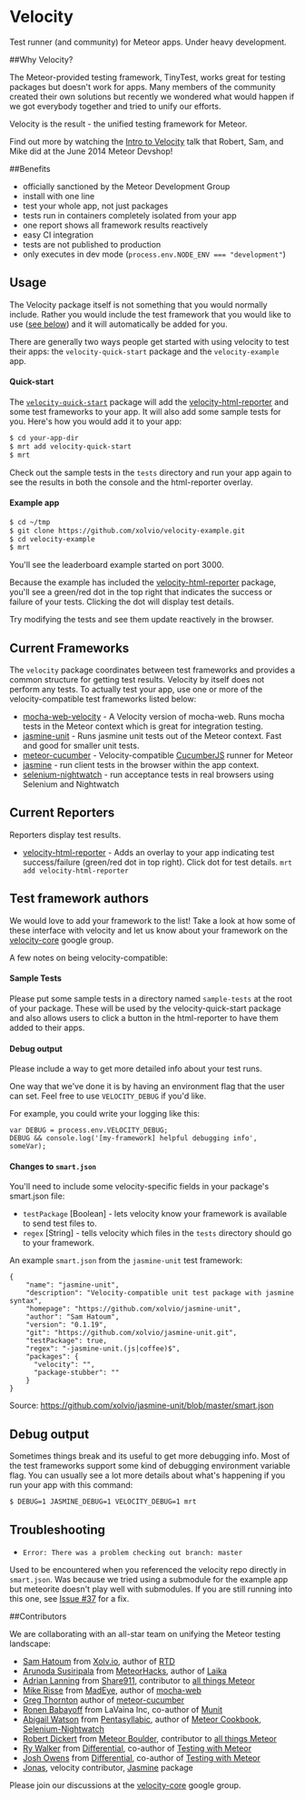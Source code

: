 Velocity
========

Test runner (and community) for Meteor apps.  Under heavy development.


##Why Velocity?

The Meteor-provided testing framework, TinyTest, works great for testing packages but doesn't work for apps.  Many members of the community created their own solutions but recently we wondered what would happen if we got everybody together and tried to unify our efforts.

Velocity is the result - the unified testing framework for Meteor.

Find out more by watching the [Intro to Velocity](http://youtu.be/kwFv1mXrLWE?t=40m51s) talk that Robert, Sam, and Mike did at the June 2014 Meteor Devshop!


##Benefits

- officially sanctioned by the Meteor Development Group
- install with one line
- test your whole app, not just packages
- tests run in containers completely isolated from your app
- one report shows all framework results reactively
- easy CI integration
- tests are not published to production
- only executes in dev mode (`process.env.NODE_ENV === "development"`)


## Usage

The Velocity package itself is not something that you would normally include.  Rather you would include the test framework that you would like to use ([see below](https://github.com/xolvio/velocity/#current-frameworks)) and it will automatically be added for you.

There are generally two ways people get started with using velocity to test their apps: the `velocity-quick-start` package and the `velocity-example` app.

#### Quick-start

The [`velocity-quick-start`](https://github.com/alanning/meteor-velocity-quick-start) package will add the [velocity-html-reporter](https://github.com/rissem/velocity-html-reporter/) and some test frameworks to your app.  It will also add some sample tests for you.  Here's how you would add it to your app:

```bash
$ cd your-app-dir
$ mrt add velocity-quick-start
$ mrt
```

Check out the sample tests in the `tests` directory and run your app again to see the results in both the console and the html-reporter overlay.


#### Example app


```bash
$ cd ~/tmp
$ git clone https://github.com/xolvio/velocity-example.git
$ cd velocity-example
$ mrt
```

You'll see the leaderboard example started on port 3000.

Because the example has included the [velocity-html-reporter](https://github.com/rissem/velocity-html-reporter/) package, you'll see a green/red dot in the top right that indicates the success or failure of your tests.  Clicking the dot will display test details.

Try modifying the tests and see them update reactively in the browser.


## Current Frameworks

The `velocity` package coordinates between test frameworks and provides a common structure for getting test results.  Velocity by itself does not perform any tests.  To actually test your app, use one or more of the velocity-compatible test frameworks listed below:

* [mocha-web-velocity](https://github.com/mad-eye/meteor-mocha-web) - A Velocity version of mocha-web.  Runs mocha tests in the Meteor context which is great for integration testing.
* [jasmine-unit](https://github.com/xolvio/jasmine-unit) - Runs jasmine unit tests out of the Meteor context.  Fast and good for smaller unit tests.
* [meteor-cucumber](https://github.com/xdissent/meteor-cucumber) - Velocity-compatible [CucumberJS](https://github.com/cucumber/cucumber-js) runner for Meteor
* [jasmine](https://github.com/Sanjo/meteor-jasmine) - run client tests in the browser within the app context.
* [selenium-nightwatch](https://github.com/awatson1978/selenium-nightwatch/) - run acceptance tests in real browsers using Selenium and Nightwatch


## Current Reporters

Reporters display test results.

* [velocity-html-reporter](https://github.com/rissem/velocity-html-reporter/) - Adds an overlay to your app indicating test success/failure (green/red dot in top right).  Click dot for test details.  `mrt add velocity-html-reporter`



## Test framework authors

We would love to add your framework to the list!  Take a look at how some of these interface with velocity and let us know about your framework on the [velocity-core](https://groups.google.com/forum/#!forum/velocity-core) google group.

A few notes on being velocity-compatible:

#### Sample Tests

Please put some sample tests in a directory named `sample-tests` at the root of your package.  These will be used by the velocity-quick-start package and also allows users to click a button in the html-reporter to have them added to their apps.

#### Debug output

Please include a way to get more detailed info about your test runs.  

One way that we've done it is by having an environment flag that the user can set.  Feel free to use `VELOCITY_DEBUG` if you'd like.  

For example, you could write your logging like this:

    var DEBUG = process.env.VELOCITY_DEBUG;
    DEBUG && console.log('[my-framework] helpful debugging info', someVar);
    

#### Changes to `smart.json`

You'll need to include some velocity-specific fields in your package's smart.json file:  

* `testPackage` [Boolean] - lets velocity know your framework is available to send test files to.  
* `regex` [String] - tells velocity which files in the `tests` directory should go to your framework.  

An example `smart.json` from the `jasmine-unit` test framework:

    {
        "name": "jasmine-unit",
        "description": "Velocity-compatible unit test package with jasmine syntax",
        "homepage": "https://github.com/xolvio/jasmine-unit",
        "author": "Sam Hatoum",
        "version": "0.1.19",
        "git": "https://github.com/xolvio/jasmine-unit.git",
        "testPackage": true,
        "regex": "-jasmine-unit.(js|coffee)$",
        "packages": {
          "velocity": "",
          "package-stubber": ""
        }
    }

Source: https://github.com/xolvio/jasmine-unit/blob/master/smart.json


## Debug output

Sometimes things break and its useful to get more debugging info.  Most of the test frameworks support some kind of debugging environment variable flag.  You can usually see a lot more details about what's happening if you run your app with this command:

```bash
$ DEBUG=1 JASMINE_DEBUG=1 VELOCITY_DEBUG=1 mrt
```


## Troubleshooting

* `Error: There was a problem checking out branch: master`

Used to be encountered when you referenced the velocity repo directly in `smart.json`. Was because we tried using a submodule for the example app but meteorite doesn't play well with submodules.  If you are still running into this one,  see [Issue #37](https://github.com/xolvio/velocity/issues/37) for a fix.


##Contributors

We are collaborating with an all-star team on unifying the Meteor testing landscape:

* [Sam Hatoum](https://github.com/samhatoum) from [Xolv.io](http://xolv.io/), author of [RTD](https://github.com/xolvio/rtd)
* [Arunoda Susiripala](https://github.com/arunoda) from [MeteorHacks](meteorhacks.com), author of [Laika](http://arunoda.github.io/laika/)
* [Adrian Lanning](https://github.com/alanning) from [Share911](http://about.share911.com/), contributor to [all things Meteor](https://github.com/alanning?tab=repositories)
* [Mike Risse](https://github.com/rissem) from [MadEye](https://madeye.io/), author of [mocha-web](https://github.com/mad-eye/meteor-mocha-web)
* [Greg Thornton](https://github.com/xdissent) author of [meteor-cucumber](https://github.com/xdissent/meteor-cucumber)
* [Ronen Babayoff](https://github.com/ronen-lavaina) from LaVaina Inc, co-author of [Munit](https://github.com/spacejamio/meteor-munit)
* [Abigail Watson](https://github.com/awatson1978) from [Pentasyllabic](http://www.pentasyllabic.com), author of [Meteor Cookbook](https://github.com/awatson1978/meteor-cookbook), [Selenium-Nightwatch](https://github.com/awatson1978/selenium-nightwatch/)
* [Robert Dickert](https://github.com/rdickert) from [Meteor Boulder](http://www.meetup.com/Meteor-Boulder), contributor to [all things Meteor](https://github.com/rdickert?tab=repositories)
* [Ry Walker](https://github.com/ryw) from [Differential](http://differential.io/), co-author of [Testing with Meteor](http://testingmeteor.com/)
* [Josh Owens](https://github.com/queso) from [Differential](http://differential.io/), co-author of [Testing with Meteor](http://testingmeteor.com/)
* [Jonas](https://github.com/sanjo), velocity contributor, [Jasmine](https://github.com/Sanjo/meteor-jasmine) package

Please join our discussions at the [velocity-core](https://groups.google.com/forum/#!forum/velocity-core) google group.

